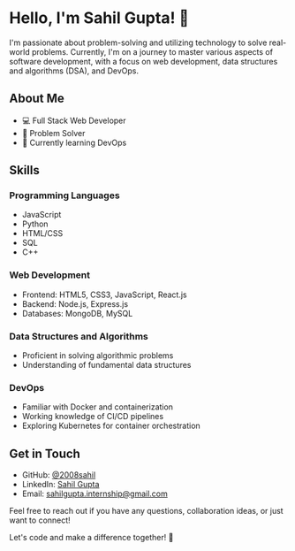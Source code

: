 
# Hello, I'm Sahil Gupta! 👋

I'm passionate about problem-solving and utilizing technology to solve real-world problems. Currently, I'm on a journey to master various aspects of software development, with a focus on web development, data structures and algorithms (DSA), and DevOps.

## About Me

- 💻 Full Stack Web Developer
- 🧠 Problem Solver
- 🚀 Currently learning DevOps

## Skills

### Programming Languages
- JavaScript
- Python
- HTML/CSS
- SQL
- C++
  

### Web Development
- Frontend: HTML5, CSS3, JavaScript, React.js
- Backend: Node.js, Express.js
- Databases: MongoDB, MySQL

### Data Structures and Algorithms
- Proficient in solving algorithmic problems
- Understanding of fundamental data structures

### DevOps
- Familiar with Docker and containerization
- Working knowledge of CI/CD pipelines
- Exploring Kubernetes for container orchestration


## Get in Touch

- GitHub: [@2008sahil](https://github.com/2008sahil)
- LinkedIn: [Sahil Gupta](https://www.linkedin.com/in/sahil-gupta-b85122228/)
- Email: sahilgupta.internship@gmail.com

Feel free to reach out if you have any questions, collaboration ideas, or just want to connect!

Let's code and make a difference together! 🚀
